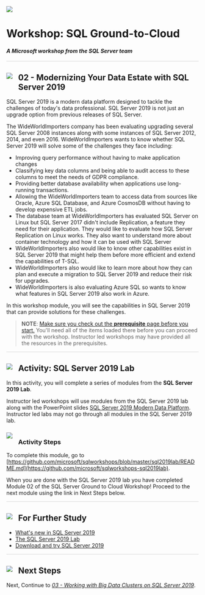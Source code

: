 ![](https://github.com/microsoft/sqlworkshops/blob/master/graphics/microsoftlogo.png?raw=true)

# Workshop: SQL Ground-to-Cloud

#### <i>A Microsoft workshop from the SQL Server team</i>

<p style="border-bottom: 1px solid lightgrey;"></p>

<h2><img style="float: left; margin: 0px 15px 15px 0px;" src="https://github.com/microsoft/sqlworkshops/blob/master/graphics/textbubble.png?raw=true"><b>     02 - Modernizing Your Data Estate with SQL Server 2019</b></h2>

SQL Server 2019 is a modern data platform designed to tackle the challenges of today's data professional. SQL Server 2019 is not just an upgrade option from previous releases of SQL Server.

The WideWorldImporters company has been evaluating upgrading several SQL Server 2008 instances along with some instances of SQL Server 2012, 2014, and even 2016. WideWorldImporters wants to know whether SQL Server 2019 will solve some of the challenges they face including:

- Improving query performance without having to make application changes
- Classifying key data columns and being able to audit access to these columns to meet the needs of GDPR compliance.
- Providing better database availability when applications use long-running transactions.
- Allowing the WideWorldImporters team to access data from sources like Oracle, Azure SQL Database, and Azure CosmosDB without having to develop expensive ETL jobs.
- The database team at WideWorldImporters has evaluated SQL Server on Linux but SQL Server 2017 didn't include Replication, a feature they need for their application. They would like to evaluate how SQL Server Replication on Linux works. They also want to understand more about container technology and how it can be used with SQL Server
- WideWorldImporters also would like to know other capabilities exist in SQL Server 2019 that might help them before more efficient and extend the capabilities of T-SQL.
- WideWorldImporters also would like to learn more about how they can plan and execute a migration to SQL Server 2019 and reduce their risk for upgrades.
- WideWorldImporters is also evaluating Azure SQL so wants to know what features in SQL Server 2019 also work in Azure.

In this workshop module, you will see the capabilities in SQL Server 2019 that can provide solutions for these challenges.

> **NOTE**: <a href="https://github.com/microsoft/sqlworkshops-sqlg2c/blob/master/sqlgroundtocloud/00-prerequisites.md" target="_blank">Make sure you check out the <b>prerequisite</b> page before you start.</a> You'll need all of the items loaded there before you can proceed with the workshop. Instructor led workshops may have provided all the resources in the prerequisites.

<p style="border-bottom: 1px solid lightgrey;"></p>

<h2><img style="float: left; margin: 0px 15px 15px 0px;" src="https://github.com/microsoft/sqlworkshops/blob/master/graphics/point1.png?raw=true"><b>     Activity: SQL Server 2019 Lab</a></b></h2>

In this activity, you will complete a series of modules from the **SQL Server 2019 Lab**.

Instructor led workshops will use modules from the SQL Server 2019 lab along with the PowerPoint slides <a href="https://github.com/microsoft/sqlworkshops/blob/master/SQLGroundToCloud/slides/SQL%20Server%202019%20Modern%20Data%20Platform.pptx">SQL Server 2019 Modern Data Platform</a>. Instructor led labs may not go through all modules in the SQL Server 2019 lab.

<h3><img style="margin: 0px 15px 15px 0px;" src="https://github.com/microsoft/sqlworkshops/blob/master/graphics/checkmark.png?raw=true"><b>Activity Steps</b></h3>

To complete this module, go to [https://github.com/microsoft/sqlworkshops/blob/master/sql2019lab/README.md](https://github.com/microsoft/sqlworkshops-sql2019lab).

When you are done with the SQL Server 2019 lab you have completed Module 02 of the SQL Server Ground to Cloud Workshop! Proceed to the next module using the link in Next Steps below.

<p style="border-bottom: 1px solid lightgrey;"></p>

<h2><img style="float: left; margin: 0px 15px 15px 0px;" src="https://github.com/microsoft/sqlworkshops/blob/master/graphics/owl.png?raw=true"><b>     For Further Study</b></h2>

<ul>
    <li><a href="https://docs.microsoft.com/en-us/sql/sql-server/what-s-new-in-sql-server-ver15" target="_blank">What's new in SQL Server 2019</a></li>
    <li><a href="https://github.com/microsoft/sqlworkshops/tree/master/sql2019lab" target="_blank">The SQL Server 2019 Lab</a></li>
    <li><a href="https://aka.ms/ss19
" target="_blank">Download and try SQL Server 2019</a></li>
</ul>

<p style="border-bottom: 1px solid lightgrey;"></p>

<h2><img style="float: left; margin: 0px 15px 15px 0px;" src="https://github.com/microsoft/sqlworkshops/blob/master/graphics/geopin.png?raw=true"><b>  Next Steps</b></h2>

Next, Continue to <a href="https://github.com/microsoft/sqlworkshops-sqlg2c/blob/master/sqlgroundtocloud/03-WorkingWithBigDataAndDataScienceBigDataClustersForSQLServer2019.md" target="_blank"><i> 03 - Working with Big Data Clusters on SQL Server 2019</i></a>.

